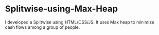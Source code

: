 # Splitwise-using-Max-Heap
I developed a Splitwise using HTML/CSS/JS. It uses Max heap to minimize cash flows among a group of people.
